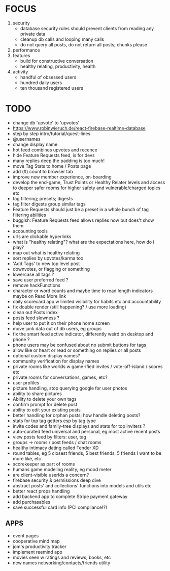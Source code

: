 # FOCUS

1. security
   - database security rules should prevent clients from reading any private data
   - cleanup db calls and looping many calls
   - do not query all posts, do not return all posts; chunks please
2. performance
3. features
   - build for constructive conversation
   - healthy relating, productivity, health
4. activity
   - handful of obsessed users
   - hundred daily users
   - ten thousand registered users

# TODO

- change db 'upvote' to 'upvotes'
- https://www.robinwieruch.de/react-firebase-realtime-database
- step by step intro/tutorial/quest-lines
- @usernames
- change display name
- hot feed combines upvotes and recence
- hide Feature Requests feed, is for devs
- many replies deep the padding is too much!
- move Tag Stats to home / Posts page
- add (#) count to browser tab
- improve new member experience, on-boarding
- develop the end-game, Trust Points or Healthy Relater levels and access to deeper safer rooms for higher safety and vulnerable/charged topics etc
- tag filtering; presets; digests
- tag filter digests group similar tags
- Feature Requests should just be a preset in a whole bunch of tag filtering abilities
- buggish: Feature Requests feed allows replies now but does't show them
- accounting tools
- urls are clickable hyperlinks
- what is "healthy relating"? what are the expectations here, how do i play?
- map out what is healthy relating
- sort replies by upvotes/karma too
- 'Add Tags' to new top level post
- downvotes, or flagging or something
- lowercase all tags ?
- save user preferred feed ?
- remove hackFunctions
- character or word counts and maybe time to read length indicators maybe on Read More link
- daily scorecard app w limited visibility for habits etc and accountability
- fix double render (still happening? / use more loading)
- clean out Posts index
- posts feed slowness ?
- help user to put it on their phone home screen
- move junk data out of db users, eg groups
- fix the smart feed active indicator, differently weird on desktop and phone ?
- phone users may be confused about no submit buttons for tags
- allow like or heart or read or something on replies or all posts
- optional custom display names?
- community verification for display names
- private rooms like worlds w game-ified invites / vote-off-island / scores etc
- private rooms for conversations, games, etc?
- user profiles
- picture handling, stop querying google for user photos
- ability to share pictures
- Ability to delete your own tags
- confirm prompt for delete post
- ability to edit your existing posts
- better handling for orphan posts; how handle deleting posts?
- stats for top tag getters esp by tag type
- invite codes and family-tree displays and stats for top inviters ?
- auto-curated feed universal and personal, eg most active recent posts
- view posts feed by filters: user, tag
- groups -> rooms / post feeds / chat rooms
- healthy intimacy dating called Tender XD
- round tables, eg 5 closest friends, 5 best friends, 5 friends I want to be more like, etc
- scorekeeper as part of rooms
- humans game modeling reality, eg mood meter
- are client-visible userIds a concern?
- firebase security & permissions deep dive
- abstract posts' and collections' functions into models and utils etc
- better react props handling
- add backend app to complete Stripe payment gateway
- add purchasables
- save successful card info (PCI compliance!?)

## APPS

- event pages
- cooperative mind map
- jom's productivity tracker
- implement reemind app
- movies seen w ratings and reviews; books, etc
- new names networking/contacts/friends utility
